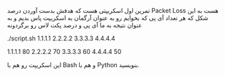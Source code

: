تمرین اول اسکریپتی هست که هدفش بدست آوردن درصد Packet Loss هست به این شکل که هر تعداد آی پی که بخوایم رو به عنوان آرگمان به اسکریپت پاس بدیم و به عنوان نتیجه به ما آی پی و درصد پکت لاس رو برگردونه 

./script.sh 1.1.1.1 2.2.2.2 3.3.3.3 4.4.4.4

1.1.1.1 80
2.2.2.2 70
3.3.3.3 60
4.4.4.4 50

این اسکریپت رو هم با Bash و هم با Python بنویسید.
